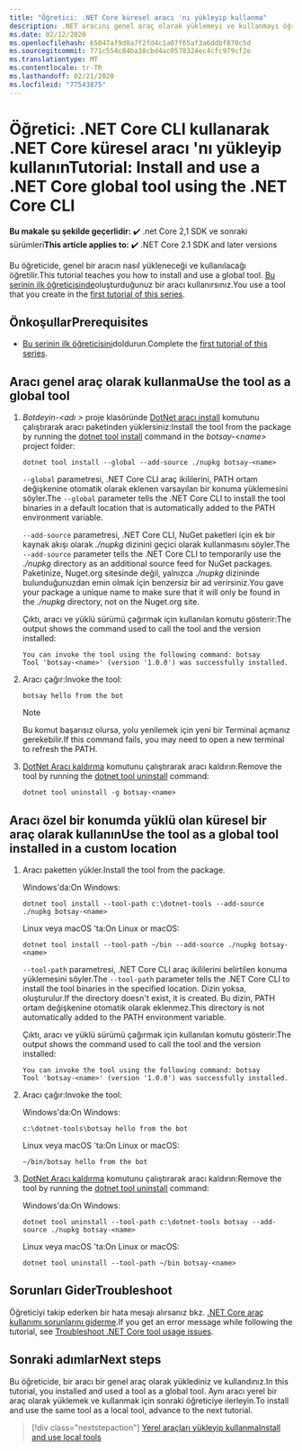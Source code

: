 ```yaml
---
title: "Öğretici: .NET Core küresel aracı 'nı yükleyip kullanma"
description: .NET aracını genel araç olarak yüklemeyi ve kullanmayı öğrenin.
ms.date: 02/12/2020
ms.openlocfilehash: 65047af9d8a7f2fd4c1a07f65af3a6ddbf870c5d
ms.sourcegitcommit: 771c554c84ba38cbd4ac0578324ec4cfc979cf2e
ms.translationtype: MT
ms.contentlocale: tr-TR
ms.lasthandoff: 02/21/2020
ms.locfileid: "77543875"
---
```

# <a name="tutorial-install-and-use-a-net-core-global-tool-using-the-net-core-cli"></a><span data-ttu-id="32036-103">Öğretici: .NET Core CLI kullanarak .NET Core küresel aracı 'nı yükleyip kullanın</span><span class="sxs-lookup"><span data-stu-id="32036-103">Tutorial: Install and use a .NET Core global tool using the .NET Core CLI</span></span>

<span data-ttu-id="32036-104">**Bu makale şu şekilde geçerlidir:** ✔️ .net Core 2,1 SDK ve sonraki sürümleri</span><span class="sxs-lookup"><span data-stu-id="32036-104">**This article applies to:** ✔️ .NET Core 2.1 SDK and later versions</span></span>

<span data-ttu-id="32036-105">Bu öğreticide, genel bir aracın nasıl yükleneceği ve kullanılacağı öğretilir.</span><span class="sxs-lookup"><span data-stu-id="32036-105">This tutorial teaches you how to install and use a global tool.</span></span> <span data-ttu-id="32036-106">[Bu serinin ilk öğreticisinde](global-tools-how-to-create.md)oluşturduğunuz bir aracı kullanırsınız.</span><span class="sxs-lookup"><span data-stu-id="32036-106">You use a tool that you create in the [first tutorial of this series](global-tools-how-to-create.md).</span></span>

## <a name="prerequisites"></a><span data-ttu-id="32036-107">Önkoşullar</span><span class="sxs-lookup"><span data-stu-id="32036-107">Prerequisites</span></span>

* <span data-ttu-id="32036-108">[Bu serinin ilk öğreticisini](global-tools-how-to-create.md)doldurun.</span><span class="sxs-lookup"><span data-stu-id="32036-108">Complete the [first tutorial of this series](global-tools-how-to-create.md).</span></span>

## <a name="use-the-tool-as-a-global-tool"></a><span data-ttu-id="32036-109">Aracı genel araç olarak kullanma</span><span class="sxs-lookup"><span data-stu-id="32036-109">Use the tool as a global tool</span></span>

1. <span data-ttu-id="32036-110">*Botdeyin-\<adı >* proje klasöründe [DotNet aracı install](dotnet-tool-install.md) komutunu çalıştırarak aracı paketinden yüklersiniz:</span><span class="sxs-lookup"><span data-stu-id="32036-110">Install the tool from the package by running the [dotnet tool install](dotnet-tool-install.md) command in the *botsay-\<name>* project folder:</span></span>

   ```dotnetcli
   dotnet tool install --global --add-source ./nupkg botsay-<name>
   ```

   <span data-ttu-id="32036-111">`--global` parametresi, .NET Core CLI araç ikililerini, PATH ortam değişkenine otomatik olarak eklenen varsayılan bir konuma yüklemesini söyler.</span><span class="sxs-lookup"><span data-stu-id="32036-111">The `--global` parameter tells the .NET Core CLI to install the tool binaries in a default location that is automatically added to the PATH environment variable.</span></span>

   <span data-ttu-id="32036-112">`--add-source` parametresi, .NET Core CLI, NuGet paketleri için ek bir kaynak akışı olarak *./nupkg* dizinini geçici olarak kullanmasını söyler.</span><span class="sxs-lookup"><span data-stu-id="32036-112">The `--add-source` parameter tells the .NET Core CLI to temporarily use the *./nupkg* directory as an additional source feed for NuGet packages.</span></span> <span data-ttu-id="32036-113">Paketinize, Nuget.org sitesinde değil, yalnızca *./nupkg* dizininde bulunduğunuzdan emin olmak için benzersiz bir ad verirsiniz.</span><span class="sxs-lookup"><span data-stu-id="32036-113">You gave your package a unique name to make sure that it will only be found in the *./nupkg* directory, not on the Nuget.org site.</span></span> 

   <span data-ttu-id="32036-114">Çıktı, aracı ve yüklü sürümü çağırmak için kullanılan komutu gösterir:</span><span class="sxs-lookup"><span data-stu-id="32036-114">The output shows the command used to call the tool and the version installed:</span></span>

   ```console
   You can invoke the tool using the following command: botsay
   Tool 'botsay-<name>' (version '1.0.0') was successfully installed.
   ```

1. <span data-ttu-id="32036-115">Aracı çağır:</span><span class="sxs-lookup"><span data-stu-id="32036-115">Invoke the tool:</span></span>

   ```console
   botsay hello from the bot
   ```

   > [!NOTE]
   > <span data-ttu-id="32036-116">Bu komut başarısız olursa, yolu yenilemek için yeni bir Terminal açmanız gerekebilir.</span><span class="sxs-lookup"><span data-stu-id="32036-116">If this command fails, you may need to open a new terminal to refresh the PATH.</span></span>

1. <span data-ttu-id="32036-117">[DotNet Aracı kaldırma](dotnet-tool-uninstall.md) komutunu çalıştırarak aracı kaldırın:</span><span class="sxs-lookup"><span data-stu-id="32036-117">Remove the tool by running the [dotnet tool uninstall](dotnet-tool-uninstall.md) command:</span></span>

   ```dotnetcli
   dotnet tool uninstall -g botsay-<name>
   ```

## <a name="use-the-tool-as-a-global-tool-installed-in-a-custom-location"></a><span data-ttu-id="32036-118">Aracı özel bir konumda yüklü olan küresel bir araç olarak kullanın</span><span class="sxs-lookup"><span data-stu-id="32036-118">Use the tool as a global tool installed in a custom location</span></span>

1. <span data-ttu-id="32036-119">Aracı paketten yükler.</span><span class="sxs-lookup"><span data-stu-id="32036-119">Install the tool from the package.</span></span>

   <span data-ttu-id="32036-120">Windows'da:</span><span class="sxs-lookup"><span data-stu-id="32036-120">On Windows:</span></span>

   ```dotnetcli
   dotnet tool install --tool-path c:\dotnet-tools --add-source ./nupkg botsay-<name>
   ```

   <span data-ttu-id="32036-121">Linux veya macOS 'ta:</span><span class="sxs-lookup"><span data-stu-id="32036-121">On Linux or macOS:</span></span>

   ```dotnetcli
   dotnet tool install --tool-path ~/bin --add-source ./nupkg botsay-<name>
   ```

   <span data-ttu-id="32036-122">`--tool-path` parametresi, .NET Core CLI araç ikililerini belirtilen konuma yüklemesini söyler.</span><span class="sxs-lookup"><span data-stu-id="32036-122">The `--tool-path` parameter tells the .NET Core CLI to install the tool binaries in the specified location.</span></span> <span data-ttu-id="32036-123">Dizin yoksa, oluşturulur.</span><span class="sxs-lookup"><span data-stu-id="32036-123">If the directory doesn't exist, it is created.</span></span> <span data-ttu-id="32036-124">Bu dizin, PATH ortam değişkenine otomatik olarak eklenmez.</span><span class="sxs-lookup"><span data-stu-id="32036-124">This directory is not automatically added to the PATH environment variable.</span></span>

   <span data-ttu-id="32036-125">Çıktı, aracı ve yüklü sürümü çağırmak için kullanılan komutu gösterir:</span><span class="sxs-lookup"><span data-stu-id="32036-125">The output shows the command used to call the tool and the version installed:</span></span>

   ```console
   You can invoke the tool using the following command: botsay
   Tool 'botsay-<name>' (version '1.0.0') was successfully installed.
   ```

1. <span data-ttu-id="32036-126">Aracı çağır:</span><span class="sxs-lookup"><span data-stu-id="32036-126">Invoke the tool:</span></span>

   <span data-ttu-id="32036-127">Windows'da:</span><span class="sxs-lookup"><span data-stu-id="32036-127">On Windows:</span></span>

   ```console
   c:\dotnet-tools\botsay hello from the bot
   ```

   <span data-ttu-id="32036-128">Linux veya macOS 'ta:</span><span class="sxs-lookup"><span data-stu-id="32036-128">On Linux or macOS:</span></span>

   ```console
   ~/bin/botsay hello from the bot
   ```

1. <span data-ttu-id="32036-129">[DotNet Aracı kaldırma](dotnet-tool-uninstall.md) komutunu çalıştırarak aracı kaldırın:</span><span class="sxs-lookup"><span data-stu-id="32036-129">Remove the tool by running the [dotnet tool uninstall](dotnet-tool-uninstall.md) command:</span></span>

   <span data-ttu-id="32036-130">Windows'da:</span><span class="sxs-lookup"><span data-stu-id="32036-130">On Windows:</span></span>

   ```dotnetcli
   dotnet tool uninstall --tool-path c:\dotnet-tools botsay --add-source ./nupkg botsay-<name>
   ```

   <span data-ttu-id="32036-131">Linux veya macOS 'ta:</span><span class="sxs-lookup"><span data-stu-id="32036-131">On Linux or macOS:</span></span>

   ```dotnetcli
   dotnet tool uninstall --tool-path ~/bin botsay-<name>
   ```

## <a name="troubleshoot"></a><span data-ttu-id="32036-132">Sorunları Gider</span><span class="sxs-lookup"><span data-stu-id="32036-132">Troubleshoot</span></span>

<span data-ttu-id="32036-133">Öğreticiyi takip ederken bir hata mesajı alırsanız bkz. [.NET Core araç kullanımı sorunlarını giderme](troubleshoot-usage-issues.md).</span><span class="sxs-lookup"><span data-stu-id="32036-133">If you get an error message while following the tutorial, see [Troubleshoot .NET Core tool usage issues](troubleshoot-usage-issues.md).</span></span>

## <a name="next-steps"></a><span data-ttu-id="32036-134">Sonraki adımlar</span><span class="sxs-lookup"><span data-stu-id="32036-134">Next steps</span></span>

<span data-ttu-id="32036-135">Bu öğreticide, bir aracı bir genel araç olarak yüklediniz ve kullandınız.</span><span class="sxs-lookup"><span data-stu-id="32036-135">In this tutorial, you installed and used a tool as a global tool.</span></span> <span data-ttu-id="32036-136">Aynı aracı yerel bir araç olarak yüklemek ve kullanmak için sonraki öğreticiye ilerleyin.</span><span class="sxs-lookup"><span data-stu-id="32036-136">To install and use the same tool as a local tool, advance to the next tutorial.</span></span>

> [!div class="nextstepaction"]
> [<span data-ttu-id="32036-137">Yerel araçları yükleyip kullanma</span><span class="sxs-lookup"><span data-stu-id="32036-137">Install and use local tools</span></span>](local-tools-how-to-use.md)
